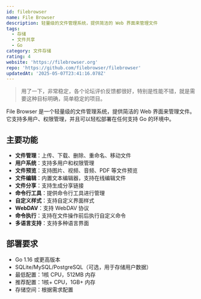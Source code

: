 ```yaml
---
id: filebrowser
name: File Browser
description: 轻量级的文件管理系统，提供简洁的 Web 界面来管理文件
tags:
  - 存储
  - 文件共享
  - Go
category: 文件存储
rating: 4
website: 'https://filebrowser.org'
repo: 'https://github.com/filebrowser/filebrowser'
updatedAt: '2025-05-07T23:41:16.078Z'
---
```


> 用了一下，非常稳定，各个论坛评价反馈都很好，特别是性能不错，就是需要这种目标明确，简单稳定的项目。

File Browser 是一个轻量级的文件管理系统，提供简洁的 Web 界面来管理文件。它支持多用户、权限管理，并且可以轻松部署在任何支持 Go 的环境中。

## 主要功能

- **文件管理**：上传、下载、删除、重命名、移动文件
- **用户系统**：支持多用户和权限管理
- **文件预览**：支持图片、视频、音频、PDF 等文件预览
- **文件编辑**：内置文本编辑器，支持在线编辑文件
- **文件分享**：支持生成分享链接
- **命令行工具**：提供命令行工具进行管理
- **自定义样式**：支持自定义界面样式
- **WebDAV**：支持 WebDAV 协议
- **命令执行**：支持在文件操作前后执行自定义命令
- **多语言支持**：支持多种语言界面

## 部署要求

- Go 1.16 或更高版本
- SQLite/MySQL/PostgreSQL（可选，用于存储用户数据）
- 最低配置：1核 CPU，512MB 内存
- 推荐配置：1核+ CPU，1GB+ 内存
- 存储空间：根据需求配置 
